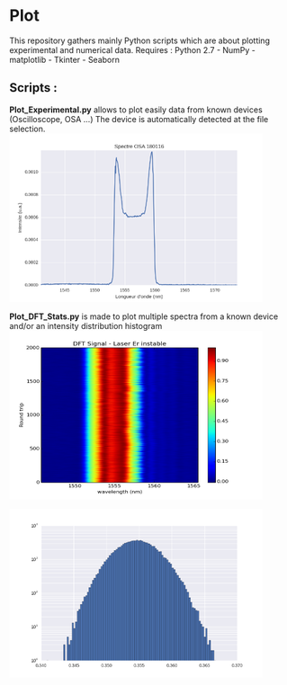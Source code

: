 # Plot
This repository gathers mainly Python scripts which are about plotting experimental and numerical data.
Requires : Python 2.7 - NumPy - matplotlib - Tkinter - Seaborn

<h2>Scripts :</h2>

<b>Plot_Experimental.py</b> allows to plot easily data from known devices (Oscilloscope, OSA ...)
The device is automatically detected at the file selection.
<a href="url"><img src="Images/spectre_osa.png"  height="300" width="450" ></a>

<b>Plot_DFT_Stats.py</b> is made to plot multiple spectra from a known device and/or an intensity distribution histogram
<a href="url"><img src="Images/color.png" height="300" width="450" ></a>

<a href="url"><img src="Images/histo.png" height="300" width="450" ></a>
